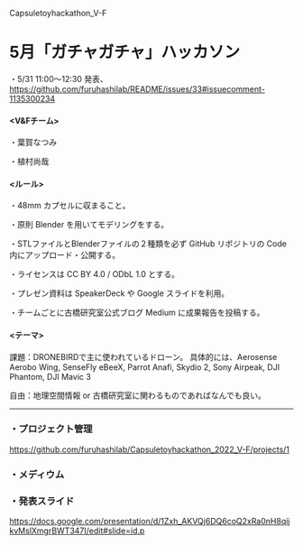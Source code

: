 Capsuletoyhackathon_V-F
# 5月「ガチャガチャ」ハッカソン

・5/31 11:00〜12:30 発表、
https://github.com/furuhashilab/README/issues/33#issuecomment-1135300234

#### <V&Fチーム>
・葉賀なつみ

・植村尚哉

#### <ルール>

・48mm カプセルに収まること。

・原則 Blender を用いてモデリングをする。

・STLファイルとBlenderファイルの２種類を必ず GitHub リポジトリの Code 内にアップロード・公開する。

・ライセンスは CC BY 4.0 / ODbL 1.0 とする。

・プレゼン資料は SpeakerDeck や Google スライドを利用。

・チームごとに古橋研究室公式ブログ Medium に成果報告を投稿する。

#### <テーマ>

課題：DRONEBIRDで主に使われているドローン。
具体的には、Aerosense Aerobo Wing, SenseFly eBeeX, Parrot Anafi, Skydio 2, Sony Airpeak, DJI Phantom, DJI Mavic 3

自由：地理空間情報 or 古橋研究室に関わるものであればなんでも良い。


---
### ・プロジェクト管理
https://github.com/furuhashilab/Capsuletoyhackathon_2022_V-F/projects/1

### ・メディウム


### ・発表スライド
https://docs.google.com/presentation/d/1Zxh_AKVQj6DQ6coQ2xRa0nH8qijkvMslXmgrBWT347I/edit#slide=id.p
